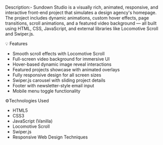 Description:- 
Sundown Studio is a visually rich, animated, responsive, and interactive front-end project that simulates a design agency's homepage. The project includes dynamic animations, custom hover effects, page transitions, scroll animations, and a featured video background — all built using HTML, CSS, JavaScript, and external libraries like Locomotive Scroll and Swiper.js.

💡 Features
- Smooth scroll effects with Locomotive Scroll
- Full-screen video background for immersive UI
- Hover-based dynamic image reveal interactions
- Featured projects showcase with animated overlays
- Fully responsive design for all screen sizes
- Swiper.js carousel with sliding project details
- Footer with newsletter-style email input
- Mobile menu toggle functionality

⚙️Technologies Used
- HTML5
- CSS3
- JavaScript (Vanilla)
- Locomotive Scroll
- Swiper.js
- Responsive Web Design Techniques

